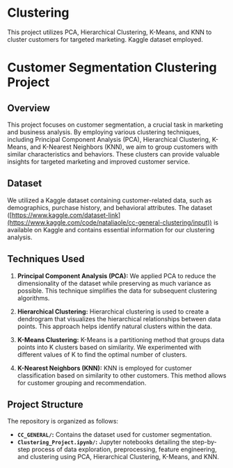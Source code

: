 # Clustering
This project utilizes PCA, Hierarchical Clustering, K-Means, and KNN to cluster customers for targeted marketing. Kaggle dataset employed.

# Customer Segmentation Clustering Project

## Overview

This project focuses on customer segmentation, a crucial task in marketing and business analysis. By employing various clustering techniques, including Principal Component Analysis (PCA), Hierarchical Clustering, K-Means, and K-Nearest Neighbors (KNN), we aim to group customers with similar characteristics and behaviors. These clusters can provide valuable insights for targeted marketing and improved customer service.

## Dataset

We utilized a Kaggle dataset containing customer-related data, such as demographics, purchase history, and behavioral attributes. The dataset ([https://www.kaggle.com/dataset-link](https://www.kaggle.com/code/nataliaole/cc-general-clustering/input)) is available on Kaggle and contains essential information for our clustering analysis.

## Techniques Used

1. **Principal Component Analysis (PCA):** We applied PCA to reduce the dimensionality of the dataset while preserving as much variance as possible. This technique simplifies the data for subsequent clustering algorithms.

2. **Hierarchical Clustering:** Hierarchical clustering is used to create a dendrogram that visualizes the hierarchical relationships between data points. This approach helps identify natural clusters within the data.

3. **K-Means Clustering:** K-Means is a partitioning method that groups data points into K clusters based on similarity. We experimented with different values of K to find the optimal number of clusters.

4. **K-Nearest Neighbors (KNN):** KNN is employed for customer classification based on similarity to other customers. This method allows for customer grouping and recommendation.

## Project Structure

The repository is organized as follows:

- **`CC_GENERAL/`:** Contains the dataset used for customer segmentation.
- **`Clustering_Project.ipynb/`:** Jupyter notebooks detailing the step-by-step process of data exploration, preprocessing, feature engineering, and clustering using PCA, Hierarchical Clustering, K-Means, and KNN.



